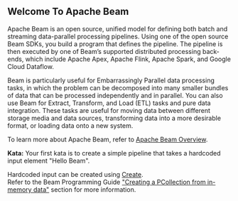 <!--
  ~  Licensed to the Apache Software Foundation (ASF) under one
  ~  or more contributor license agreements.  See the NOTICE file
  ~  distributed with this work for additional information
  ~  regarding copyright ownership.  The ASF licenses this file
  ~  to you under the Apache License, Version 2.0 (the
  ~  "License"); you may not use this file except in compliance
  ~  with the License.  You may obtain a copy of the License at
  ~
  ~      http://www.apache.org/licenses/LICENSE-2.0
  ~
  ~  Unless required by applicable law or agreed to in writing, software
  ~  distributed under the License is distributed on an "AS IS" BASIS,
  ~  WITHOUT WARRANTIES OR CONDITIONS OF ANY KIND, either express or implied.
  ~  See the License for the specific language governing permissions and
  ~  limitations under the License.
  -->

Welcome To Apache Beam
----------------------

Apache Beam is an open source, unified model for defining both batch and streaming data-parallel 
processing pipelines. Using one of the open source Beam SDKs, you build a program that defines the 
pipeline. The pipeline is then executed by one of Beam’s supported distributed processing back-ends,
which include Apache Apex, Apache Flink, Apache Spark, and Google Cloud Dataflow.

Beam is particularly useful for Embarrassingly Parallel data processing tasks, in which the problem 
can be decomposed into many smaller bundles of data that can be processed independently and in 
parallel. You can also use Beam for Extract, Transform, and Load (ETL) tasks and pure data 
integration. These tasks are useful for moving data between different storage media and data 
sources, transforming data into a more desirable format, or loading data onto a new system.

To learn more about Apache Beam, refer to 
[Apache Beam Overview](https://beam.apache.org/get-started/beam-overview/).

**Kata:** Your first kata is to create a simple pipeline that takes a hardcoded input element 
"Hello Beam".

<div class="hint">
  Hardcoded input can be created using
  <a href="https://beam.apache.org/releases/javadoc/current/org/apache/beam/sdk/transforms/Create.html">
  Create</a>.
</div>

<div class="hint">
  Refer to the Beam Programming Guide
  <a href="https://beam.apache.org/documentation/programming-guide/#creating-pcollection-in-memory">
    "Creating a PCollection from in-memory data"</a> section for more information.
</div>
